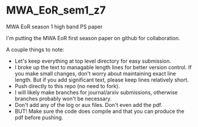 # MWA_EoR_sem1_z7
MWA EoR season 1 high band PS paper

I'm putting the MWA EoR first season paper on github for collaboration.

A couple things to note:
- Let's keep everything at top level directory for easy submission.
- I broke up the text to managable length lines for better version control. 
If you make small changes, don't worry about maintaining exact line length. 
But if you add significant text, please keep lines relatively short.
- Push directly to this repo (no need to fork).
- I will likely make branches for journal/arxiv submissions, otherwise
branches probably won't be necessary.
- Don't add any of the log or aux files. Don't even add the pdf.
- BUT! Make sure the code does compile and that you can produce the pdf
before pushing.
